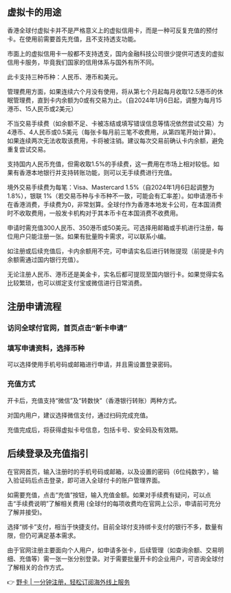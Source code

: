 ## 虚拟卡的用途

香港全球付虚拟卡并不是严格意义上的虚拟信用卡，而是一种可反复充值的预付卡。在使用前需要首先充值，且不支持透支功能。

市面上的虚拟信用卡一般都不支持透支，国内金融科技公司很少提供可透支的虚拟信用卡服务，毕竟我们国家的信用体系与国外有所不同。

此卡支持三种币种：人民币、港币和美元。

管理费用方面，如果连续六个月没有使用，将从第七个月起每月收取12.5港币的休眠管理费，直到卡内余额为0或有交易为止。（自2024年1月6日起，调整为每月15港币、15人民币或2美元）

不当交易手续费（如余额不足、卡被冻结或填写错误信息等情况依然尝试交易）为4港币、4人民币或0.5美元（每张卡每月前三笔不收费用，从第四笔开始计算）。如果连续两次无法收取该费用，卡将被注销。建议每次交易前确认卡内余额，避免重复尝试交易。

支持国内人民币充值，但需收取1.5%的手续费，这一费用在市场上相对较低。如果有香港本地银行并支持转账功能，则可以无手续费进行充值。

境外交易手续费为每笔：Visa、Mastercard 1.5%（自2024年1月6日起调整为1.8%），银联 1%（若交易币种与卡币种不一致，可能会有汇率差）。如申请港币卡在香港消费，手续费为0，非常划算。全球付作为香港本地发卡公司，在本国消费时不收取费用，一般发卡机构对于其本币卡在本国消费不收费用。

申请时需充值300人民币、350港币或50美元。可选择用邮箱或手机进行注册，每位用户只能注册一张。如果有批量购卡需求，可以联系小编。

如注册或后续充值后，卡内余额用不完，可申请实名后进行转账提现（前提是卡内余额需通过国内银行充值）。

无论注册人民币、港币还是美金卡，实名后都可提现至国内银行卡。如果觉得实名比较繁琐，也可以绑定支付宝或微信进行日常消费。

## 注册申请流程

### 访问全球付官网，首页点击“新卡申请”

### 填写申请资料，选择币种

可以选择使用手机号码或邮箱进行申请，并且需设置登录密码。

### 充值方式

开卡后，充值支持“微信”及“转数快”（香港银行转账）两种方式。

对国内用户，建议选择微信支付，通过扫码完成充值。

充值完成后，将获得虚拟卡号信息，包括卡号、安全码及有效期。

## 后续登录及充值指引

在官网首页，输入注册时的手机号码或邮箱，以及设置的密码（6位纯数字），输入验证码后点击登录，即可进入全球付卡的账户管理界面。

如需要充值，点击“充值”按钮，输入充值金额。如果对手续费有疑问，可以点击“手续费说明”了解相关费用 (全球付的每项收费均在官网上公示，申请前可充分了解并接受)。

选择“绑卡”支付，相当于快捷支付。目前全球付支持绑卡支付的银行不多，数量有限，但仍可满足基本需求。

由于官网注册主要面向个人用户，如申请多张卡，后续管理（如查询余额、交易明细、充值等）需一张一张分别登录。对于需要批量开卡的企业用户，可咨询全球付了解相关的合作方式。

👉 [野卡 | 一分钟注册，轻松订阅海外线上服务](https://bit.ly/bewildcard)